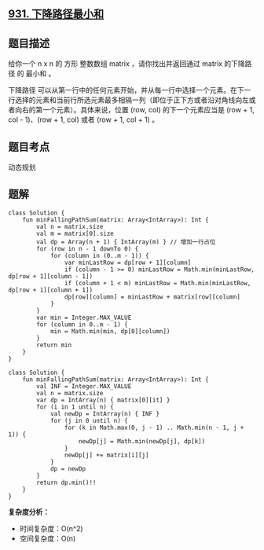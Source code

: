 ## [931. 下降路径最小和](https://leetcode.cn/problems/minimum-falling-path-sum/description/)

## 题目描述

给你一个 n x n 的 方形 整数数组 matrix ，请你找出并返回通过 matrix 的下降路径 的 最小和 。

下降路径 可以从第一行中的任何元素开始，并从每一行中选择一个元素。在下一行选择的元素和当前行所选元素最多相隔一列（即位于正下方或者沿对角线向左或者向右的第一个元素）。具体来说，位置 (row, col) 的下一个元素应当是 (row + 1, col - 1)、(row + 1, col) 或者 (row + 1, col + 1) 。

## 题目考点

动态规划

## 题解
 
```
class Solution {
    fun minFallingPathSum(matrix: Array<IntArray>): Int {
        val n = matrix.size
        val m = matrix[0].size
        val dp = Array(n + 1) { IntArray(m) } // 增加一行占位
        for (row in n - 1 downTo 0) {
            for (column in (0..m - 1)) {
                var minLastRow = dp[row + 1][column]
                if (column - 1 >= 0) minLastRow = Math.min(minLastRow, dp[row + 1][column - 1])
                if (column + 1 < m) minLastRow = Math.min(minLastRow, dp[row + 1][column + 1])
                dp[row][column] = minLastRow + matrix[row][column]
            }
        }
        var min = Integer.MAX_VALUE
        for (column in 0..m - 1) {
            min = Math.min(min, dp[0][column])
        }
        return min
    }
}
```

```
class Solution {
    fun minFallingPathSum(matrix: Array<IntArray>): Int {
        val INF = Integer.MAX_VALUE
        val n = matrix.size
        var dp = IntArray(n) { matrix[0][it] }
        for (i in 1 until n) {
            val newDp = IntArray(n) { INF }
            for (j in 0 until n) {
                for (k in Math.max(0, j - 1) .. Math.min(n - 1, j + 1)) {
                    newDp[j] = Math.min(newDp[j], dp[k])
                }
                newDp[j] += matrix[i][j]
            }
            dp = newDp
        }
        return dp.min()!!
    }
}
```

**复杂度分析：**

- 时间复杂度：O(n^2)
- 空间复杂度：O(n) 

